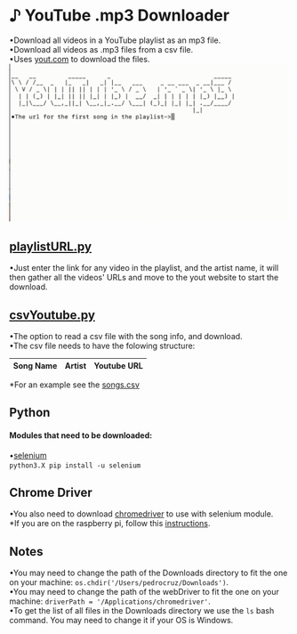 # ♪ YouTube .mp3 Downloader
•Download all videos in a YouTube playlist as an mp3 file.<br/>
•Download all videos as .mp3 files from a csv file.<br/>
•Uses [yout.com](https://yout.com/) to download the files.
![](https://github.com/Pedro4064/DownloadSongs/blob/master/My-Movie-20.gif?raw=true)

## [playlistURL.py ](playlistURL.py)
•Just enter the link for any video in the playlist, and the artist name, it will then gather all the videos' URLs and move to the yout website to start the download.

## [csvYoutube.py](csvYoutube.py)
•The option to read a csv file with the song info, and download.<br/>
•The csv file needs to have the folowing structure:

|Song Name|Artist|Youtube URL|
|---------|------|-----------|

*For an example see the [songs.csv](songs.csv)



## Python
#### Modules that need to be downloaded:<br/>

•[selenium](https://pypi.org/project/selenium/)<br/>
`python3.X pip install -u selenium`
## Chrome Driver

  •You also need to download [chromedriver](http://chromedriver.chromium.org/downloads) to use with selenium module.<br/> 
  *If you are on the raspberry pi, follow this [instructions](https://www.reddit.com/r/selenium/comments/7341wt/success_how_to_run_selenium_chrome_webdriver_on/). <br/>

## Notes
•You may need to change the path of the Downloads directory to fit the one on your machine: `os.chdir('/Users/pedrocruz/Downloads')`.<br/>
•You may need to change the path of the webDriver  to fit the one on your machine: `driverPath = '/Applications/chromedriver'`.<br/>
•To get the list of all files in the Downloads directory we use the `ls` bash command. You may need to change it if your OS is Windows.